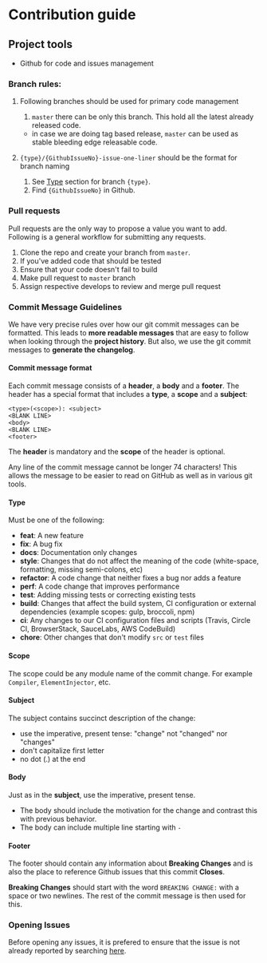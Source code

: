 # Contribution guide

## Project tools

- Github for code and issues management

### Branch rules:

1. Following branches should be used for primary code management

   1. `master` there can be only this branch. This hold all the latest already released code.

   - in case we are doing tag based release, `master` can be used as stable bleeding edge releasable code.

2. `{type}/{GithubIssueNo}-issue-one-liner` should be the format for branch naming
   1. See [Type](#__type) section for branch `{type}`.
   2. Find `{GithubIssueNo}` in Github.

### Pull requests

Pull requests are the only way to propose a value you want to add. Following is a general workflow for submitting any requests.

1. Clone the repo and create your branch from `master`.
2. If you've added code that should be tested
3. Ensure that your code doesn't fail to build
4. Make pull request to `master` branch
5. Assign respective develops to review and merge pull request

### Commit Message Guidelines

We have very precise rules over how our git commit messages can be formatted. This leads to **more
readable messages** that are easy to follow when looking through the **project history**. But also,
we use the git commit messages to **generate the changelog**.

#### Commit message format

Each commit message consists of a **header**, a **body** and a **footer**. The header has a special
format that includes a **type**, a **scope** and a **subject**:

```
<type>(<scope>): <subject>
<BLANK LINE>
<body>
<BLANK LINE>
<footer>
```

The **header** is mandatory and the **scope** of the header is optional.

Any line of the commit message cannot be longer 74 characters! This allows the message to be easier
to read on GitHub as well as in various git tools.

<a name="__type"></a>

#### Type

Must be one of the following:

- **feat**: A new feature
- **fix**: A bug fix
- **docs**: Documentation only changes
- **style**: Changes that do not affect the meaning of the code (white-space, formatting, missing
  semi-colons, etc)
- **refactor**: A code change that neither fixes a bug nor adds a feature
- **perf**: A code change that improves performance
- **test**: Adding missing tests or correcting existing tests
- **build**: Changes that affect the build system, CI configuration or external dependencies (example scopes: gulp, broccoli, npm)
- **ci**: Any changes to our CI configuration files and scripts (Travis, Circle CI, BrowserStack, SauceLabs, AWS CodeBuild)
- **chore**: Other changes that don't modify `src` or `test` files

#### Scope

The scope could be any module name of the commit change. For example `Compiler`, `ElementInjector`, etc.

#### Subject

The subject contains succinct description of the change:

- use the imperative, present tense: "change" not "changed" nor "changes"
- don't capitalize first letter
- no dot (.) at the end

#### Body

Just as in the **subject**, use the imperative, present tense.

- The body should include the motivation for the change and contrast this with previous behavior.
- The body can include multiple line starting with `-`

#### Footer

The footer should contain any information about **Breaking Changes** and is also the place to
reference Github issues that this commit **Closes**.

**Breaking Changes** should start with the word `BREAKING CHANGE:` with a space or two newlines. The rest of the commit message is then used for this.

### Opening Issues

Before opening any issues, it is prefered to ensure that the issue is not already reported by searching [here](https://github.com/monstar-lab-oss/nestjs-starter-rest-api/issues).
